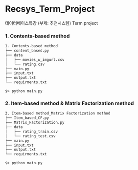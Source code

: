 # Recsys_Term_Project

데이터베이스특강 (부제: 추천시스템) Term project


### 1. Contents-based method

```bash
1. Contents-based method
├── content_based.py
├── data
│   ├── movies_w_imgurl.csv
│   └── rating.csv
├── main.py
├── input.txt
├── output.txt
└── requirments.txt

```

```
$> python main.py
```

### 2. Item-based method & Matrix Factorization method

```bash
2. Item-based method_Matrix Factorization method
├── Item_based_CF.py
├── Matrix_Factorization.py
├── data
│   ├── rating_train.csv
│   └── rating_test.csv
├── main.py
├── input.txt
├── output.txt
└── requirments.txt

```

```
$> python main.py
```
